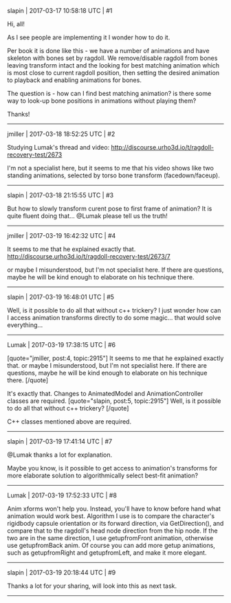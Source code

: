 slapin | 2017-03-17 10:58:18 UTC | #1

Hi, all!

As I see people are implementing it I wonder how to do it.

Per book it is done like this - we have a number of animations and have skeleton with bones set by ragdoll.
We remove/disable ragdoll from bones leaving transform intact and the looking for best matching animation
which is most close to current ragdoll position, then setting the desired animation to playback and enabling
animations for bones.

The question is - how can I find best matching animation? is there some way to look-up bone positions in
animations without playing them?

Thanks!

-------------------------

jmiller | 2017-03-18 18:52:25 UTC | #2

Studying Lumak's thread and video:
http://discourse.urho3d.io/t/ragdoll-recovery-test/2673

I'm not a specialist here, but it seems to me that his video shows like two standing animations, selected by torso bone transform (facedown/faceup).

-------------------------

slapin | 2017-03-18 21:15:55 UTC | #3

But how to slowly transform curent pose to first frame of animation? It is quite fluent doing that...
@Lumak please tell us the truth!

-------------------------

jmiller | 2017-03-19 16:42:32 UTC | #4

It seems to me that he explained exactly that.
http://discourse.urho3d.io/t/ragdoll-recovery-test/2673/7

or maybe I misunderstood, but I'm not specialist here. If there are questions, maybe he will be kind enough to elaborate on his technique there.

-------------------------

slapin | 2017-03-19 16:48:01 UTC | #5

Well, is it possible to do all that without c++ trickery?
I just wonder how can I access animation transforms directly to do some magic... that would solve everything...

-------------------------

Lumak | 2017-03-19 17:38:15 UTC | #6

[quote="jmiller, post:4, topic:2915"]
It seems to me that he explained exactly that. 
or maybe I misunderstood, but I'm not specialist here. If there are questions, maybe he will be kind enough to elaborate on his technique there.
[/quote]

It's exactly that.  Changes to AnimatedModel and AnimationController classes are required.
[quote="slapin, post:5, topic:2915"]
Well, is it possible to do all that without c++ trickery?
[/quote]

C++ classes mentioned above are required.

-------------------------

slapin | 2017-03-19 17:41:14 UTC | #7

@Lumak thanks a lot for explanation.

Maybe you know, is it possible to get access to animation's transforms for more elaborate solution
to algorithmically select best-fit animation?

-------------------------

Lumak | 2017-03-19 17:52:33 UTC | #8

Anim xforms won't help you.  Instead, you'll have to know before hand what animation would work best. Algorithm I use is to compare the character's rigidbody capsule orientation or its forward direction, via GetDirection(), and compare that to the ragdoll's head node direction from the hip node. If the two are in the same direction, I use getupfromFront animation, otherwise use getupfromBack anim.  Of course you can add more getup animations, such as getupfromRight and getupfromLeft, and make it more elegant.

-------------------------

slapin | 2017-03-19 20:18:44 UTC | #9

Thanks a lot for your sharing, will look into this as next task.

-------------------------

